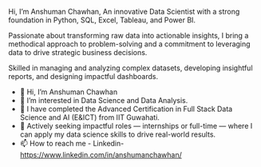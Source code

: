 Hi, I’m Anshuman Chawhan,
An innovative Data Scientist with a strong foundation in Python, SQL, Excel, Tableau, and Power BI. 

Passionate about transforming raw data into actionable insights, I bring a methodical approach to problem-solving and a commitment to leveraging data to drive strategic business decisions. 

Skilled in managing and analyzing complex datasets, developing insightful reports, and designing impactful dashboards.


- 👋 Hi, I’m Anshuman Chawhan
- 👀 I’m interested in Data Science and Data Analysis.
- 🌱 I have completed the Advanced Certification in Full Stack Data Science and AI (E&ICT) from IIT Guwahati.
- 💼 Actively seeking impactful roles — internships or full-time — where I can apply my data science skills to drive real-world results.
- 📫 How to reach me - Linkedin-  https://www.linkedin.com/in/anshumanchawhan/


<!---
XAnshumanX/XAnshumanX is a ✨ special ✨ repository because its `README.md` (this file) appears on your GitHub profile.
You can click the Preview link to take a look at your changes.
--->
